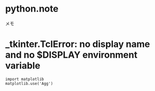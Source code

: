# python.note  

メモ

# _tkinter.TclError: no display name and no $DISPLAY environment variable

```
import matplotlib
matplotlib.use('Agg')
```

